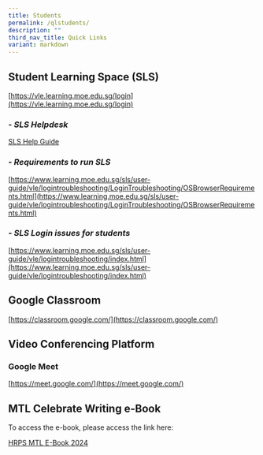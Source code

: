 ```yaml
---
title: Students
permalink: /qlstudents/
description: ""
third_nav_title: Quick Links
variant: markdown
---
```

**Student Learning Space (SLS)**
--------------------------------

[https://vle.learning.moe.edu.sg/login](https://vle.learning.moe.edu.sg/login)

### \- _SLS Helpdesk_

[SLS Help Guide](/files/SLS%20HELPDESK%20Edited.pdf)

### \- _Requirements to run SLS_

[https://www.learning.moe.edu.sg/sls/user-guide/vle/logintroubleshooting/LoginTroubleshooting/OSBrowserRequirements.html](https://www.learning.moe.edu.sg/sls/user-guide/vle/logintroubleshooting/LoginTroubleshooting/OSBrowserRequirements.html)

### \- _SLS Login issues for students_

[https://www.learning.moe.edu.sg/sls/user-guide/vle/logintroubleshooting/index.html](https://www.learning.moe.edu.sg/sls/user-guide/vle/logintroubleshooting/index.html)

**Google Classroom**
--------------------

[https://classroom.google.com/](https://classroom.google.com/)

**Video Conferencing Platform**
--------------------------------

### Google Meet

[https://meet.google.com/](https://meet.google.com/)

**MTL Celebrate Writing e-Book**
--------------------------------
To access the e-book, please access the link here:  

[HRPS MTL E-Book 2024](https://www.etutorlearning.com/HRPSebook2024/index.html)